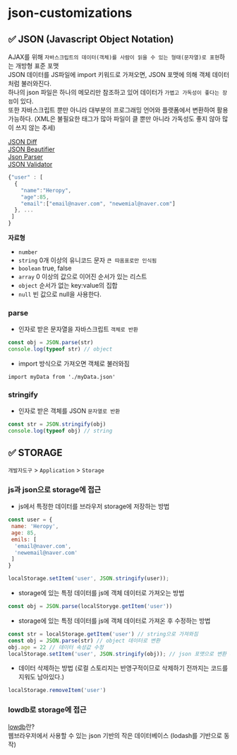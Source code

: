 # json-customizations

## ✅ JSON (Javascript Object Notation)

AJAX를 위해 `자바스크립트의 데이터(객체)를 사람이 읽을 수 있는 형태(문자열)로 표현`하는 개방형 표준 포맷\
JSON 데이터를 JS파일에 import 키워드로 가져오면, JSON 포맷에 의해 객체 데이터처럼 불러와진다.\
하나의 json 파일은 하나의 메모리만 참조하고 있어 데이터가 `가볍고 가독성이 좋다는 장점`이 있다.\
또한 자바스크립트 뿐만 아니라 대부분의 프로그래밍 언어와 플랫폼에서 변환하여 활용 가능하다. (XML은 불필요한 태그가 많아 파일이 클 뿐만 아니라 가독성도 좋지 않아 많이 쓰지 않는 추세)

[JSON Diff](http://www.jsondiff.com/)\
[JSON Beautifier](https://jsonbeautifier.org/)\
[Json Parser](https://jsonparser.org/)\
[JSON Validator](https://tools.learningcontainer.com/json-validator/)

```js
{"user" : [ 
  {
    "name":"Heropy",
    "age":85,
    "email":["email@naver.com", "newemial@naver.com"]
  }, ...
 ]
}
```

**자료형**

* `number`
* `string` 0개 이상의 유니코드 문자 `큰 따옴표로만 인식됨`
* `boolean` true, false
* `array` 0 이상의 값으로 이어진 순서가 있는 리스트
* `object` 순서가 없는 key:value의 집합
* `null` 빈 값으로 null을 사용한다.

### parse

* 인자로 받은 문자열을 자바스크립트 `객체로 반환`

```js
const obj = JSON.parse(str)
console.log(typeof str) // object
```

* import 방식으로 가져오면 객체로 불러와짐

```
import myData from './myData.json'
```

### stringify

* 인자로 받은 객체를 JSON `문자열로 반환`

```js
const str = JSON.stringify(obj)
console.log(typeof obj) // string
```

## ✅ STORAGE

`개발자도구` > `Application` > `Storage`

### js과 json으로 storage에 접근

* js에서 특정한 데이터를 브라우저 storage에 저장하는 방법

```js
const user = {
 name: 'Heropy',
 age: 85,
 emils: [
  'email@naver.com',
  'newemail@naver.com'
 ]
}

localStorage.setItem('user', JSON.stringify(user));
```

* storage에 있는 특정 데이터를 js에 객체 데이터로 가져오는 방법

```js
const obj = JSON.parse(localStoryge.getItem('user'))
```

* storage에 있는 특정 데이터를 js에 객체 데이터로 가져온 후 수정하는 방법

```js
const str = localStorage.getItem('user') // string으로 가져와짐
const obj = JSON.parse(str) // object 데이터로 변환 
obj.age = 22 // 데이터 속성값 수정
localStorage.setItem('user', JSON.stringify(obj)); // json 포맷으로 변환 후, storage에 저장
```

* 데이터 삭제하는 방법 (로컬 스토리지는 반영구적이므로 삭제하기 전까지는 코드를 지워도 남아있다.)

```js
localStorage.removeItem('user')
```

### lowdb로 storage에 접근

[lowdb](https://github.com/typicode/lowdb)란?\
웹브라우저에서 사용할 수 있는 json 기반의 작은 데이터베이스 (lodash를 기반으로 동작)
